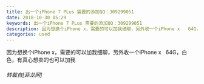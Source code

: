 ```yaml
---
title: 出一个iPhone 7 PLus 需要的添加QQ：309299051
date: 2018-10-30 05:29
keywords: 出一个iPhone 7 PLus 需要的添加QQ：309299051
description: 因为想换个iPhone x，需要的可以加我细聊，另外收一个iPhone x   64G，白色，有真心想卖的也可以加我
categories: used
---
```

<td class="t_f" id="postmessage_2187821">

因为想换个iPhone x，需要的可以加我细聊，另外收一个iPhone x   64G，白色，有真心想卖的也可以加我</td>
###### 转载自[菲龙网]